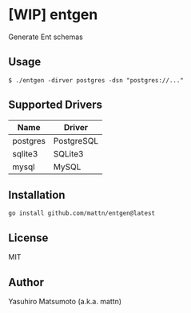 # [WIP] entgen

Generate Ent schemas

## Usage

```
$ ./entgen -dirver postgres -dsn "postgres://..."
```

## Supported Drivers

|Name    |Driver    |
|--------|----------|
|postgres|PostgreSQL|
|sqlite3 |SQLite3   |
|mysql   |MySQL     |

## Installation

```
go install github.com/mattn/entgen@latest
```

## License

MIT

## Author

Yasuhiro Matsumoto (a.k.a. mattn)
